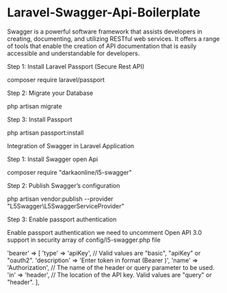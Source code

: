 # Laravel-Swagger-Api-Boilerplate
Swagger is a powerful software framework that assists developers in creating, documenting, and utilizing RESTful web services. It offers a range of tools that enable the creation of API documentation that is easily accessible and understandable for developers. 

Step 1: Install Laravel Passport (Secure Rest API)

composer require laravel/passport

Step 2: Migrate your Database

php artisan migrate

Step 3: Install Passport

php artisan passport:install

Integration of Swagger in Laravel Application

Step 1: Install Swagger open Api

composer require "darkaonline/l5-swagger"

Step 2: Publish Swagger’s configuration

php artisan vendor:publish --provider  "L5Swagger\L5SwaggerServiceProvider"

Step 3: Enable passport authentication

Enable passport authentication we need to uncomment Open API 3.0 support in security array of config/l5-swagger.php file

 'bearer' => [
              'type' => 'apiKey', // Valid values are "basic", "apiKey" or "oauth2".
              'description' => 'Enter token in format (Bearer <token>)',
              'name' => 'Authorization', // The name of the header or query parameter to be used.
              'in' => 'header', // The location of the API key. Valid values are "query" or "header".
          ],
